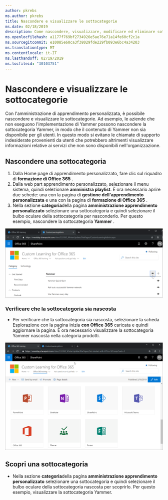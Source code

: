 ```yaml
---
author: pkrebs
ms.author: pkrebs
title: Nascondere e visualizzare le sottocategorie
ms.date: 02/18/2019
description: Come nascondere, visualizzare, modificare ed eliminare sottocategorie
ms.openlocfilehash: a1177f769bf2734926e5ae76e71a14fe60cf2c1a
ms.sourcegitcommit: e10085e60ca3f38029fde229fb093e6bc4a34203
ms.translationtype: MT
ms.contentlocale: it-IT
ms.lasthandoff: 02/19/2019
ms.locfileid: "30103751"
---
```

# <a name="hide-and-show-subcategories"></a>Nascondere e visualizzare le sottocategorie

Con l'amministrazione di apprendimento personalizzata, è possibile nascondere e visualizzare le sottocategorie. Ad esempio, le aziende che non eseguono l'implementazione di Yammer possono nascondere la sottocategoria Yammer, in modo che il contenuto di Yammer non sia disponibile per gli utenti. In questo modo si evitano le chiamate di supporto indesiderate provenienti da utenti che potrebbero altrimenti visualizzare informazioni relative ai servizi che non sono disponibili nell'organizzazione.

## <a name="hide-a-subcategory"></a>Nascondere una sottocategoria 

1. Dalla Home page di apprendimento personalizzato, fare clic sul riquadro di **formazione di Office 365** .
2. Dalla web part apprendimento personalizzato, selezionare il menu sistema, quindi selezionare **amministra playlist**. È ora necessario aprire due schede: una con la pagina di **gestione dell'apprendimento personalizzata** e una con la pagina di **formazione di Office 365** . 
3. Nella sezione **categoria**della pagina **amministrazione apprendimento personalizzato** selezionare una sottocategoria e quindi selezionare il bulbo oculare della sottocategoria per nasconderlo. Per questo esempio, nascondere la sottocategoria **Yammer** .  

![CG-hidesubcat. png](media/cg-hidesubcat.png)

### <a name="verify-the-subcategory-is-hidden"></a>Verificare che la sottocategoria sia nascosta
- Per verificare che la sottocategoria sia nascosta, selezionare la scheda Esplorazione con la pagina inizia **con Office 365** caricata e quindi aggiornare la pagina. È ora necessario visualizzare la sottocategoria Yammer nascosta nella categoria prodotti. 

![CG-hidesubcatrefresh. png](media/cg-hidesubcatrefresh.png)

## <a name="unhide-a-subcategory"></a>Scopri una sottocategoria 

- Nella sezione **categoria**della pagina **amministrazione apprendimento personalizzato** selezionare una sottocategoria e quindi selezionare il bulbo oculare della sottocategoria nascosta per scoprirlo. Per questo esempio, visualizzare la sottocategoria Yammer.